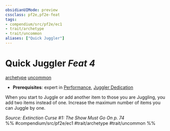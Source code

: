 ```yaml
---
obsidianUIMode: preview
cssclass: pf2e,pf2e-feat
tags:
- compendium/src/pf2e/ec1
- trait/archetype
- trait/uncommon
aliases: ["Quick Juggler"]
---
```

# Quick Juggler  *Feat 4*  
[archetype](../../rules/traits/archetype.md)  [uncommon](../../rules/traits/uncommon.md)  

- **Prerequisites**: expert in [Performance](../skills.md#Performance), [Juggler Dedication](juggler-dedication-ec1.md)

When you start to Juggle or add another item to those you are Juggling, you add two items instead of one. Increase the maximum number of items you can Juggle by one.

*Source: Extinction Curse #1: The Show Must Go On p. 74*  
%% #compendium/src/pf2e/ec1 #trait/archetype #trait/uncommon %%